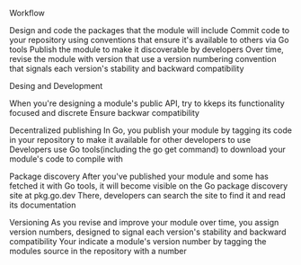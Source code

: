 Workflow

Design and code the packages that the module will include 
Commit code to your repository using conventions that ensure it's available to others via Go tools
Publish the module to make it discoverable by developers
Over time, revise the module with version that use a version numbering convention that signals each version's stability and backward compatibility 

Desing and Development 

When you're designing a module's public API, try to kkeps its functionality focused and discrete
Ensure backwar compatibility


Decentralized publishing 
In Go, you publish your module by tagging its code in your repository to make it available for other developers to use 
Developers use Go tools(including the go get command) to download your module's code to compile with 

Package discovery 
After you've published your module and some has fetched it with Go tools, it will become visible on the Go package discovery site at pkg.go.dev 
There, developers can search the site to find it and read its documentation

Versioning 
As you revise and improve your module over time, you assign version numbers, designed to signal each version's stability and backward compatibility 
Your indicate a module's version number by tagging the modules source in the repository with a number 

